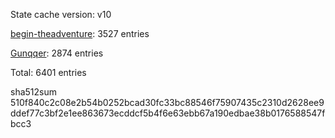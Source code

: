 State cache version: v10

[begin-theadventure](https://github.com/begin-theadventure): 3527 entries

[Gunqqer](https://github.com/gunqqer): 2874 entries

Total: 6401 entries

sha512sum 510f840c2c08e2b54b0252bcad30fc33bc88546f75907435c2310d2628ee9ddef77c3bf2e1ee863673ecddcf5b4f6e63ebb67a190edbae38b0176588547fbcc3
